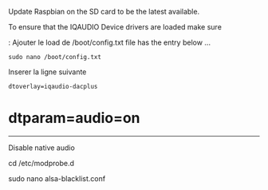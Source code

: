 Update Raspbian on the SD card to be the latest available.



To ensure that the IQAUDIO Device drivers are loaded make sure

: Ajouter le load de
/boot/config.txt file has the entry below ...



```
sudo nano /boot/config.txt
```

Inserer la ligne suivante

```
dtoverlay=iqaudio-dacplus

```

# dtparam=audio=on


-----
Disable native audio

cd /etc/modprobe.d

sudo nano alsa-blacklist.conf
